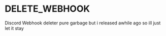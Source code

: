 # DELETE_WEBHOOK
Discord Webhook deleter pure garbage but i released awhile ago so ill just let it stay
